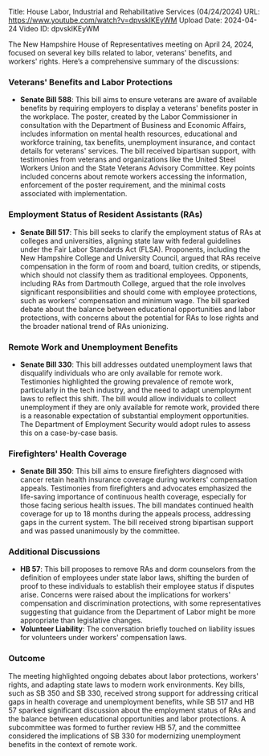 Title: House Labor, Industrial and Rehabilitative Services (04/24/2024)
URL: https://www.youtube.com/watch?v=dpvskIKEyWM
Upload Date: 2024-04-24
Video ID: dpvskIKEyWM

The New Hampshire House of Representatives meeting on April 24, 2024, focused on several key bills related to labor, veterans' benefits, and workers' rights. Here’s a comprehensive summary of the discussions:

### **Veterans' Benefits and Labor Protections**
- **Senate Bill 588**: This bill aims to ensure veterans are aware of available benefits by requiring employers to display a veterans' benefits poster in the workplace. The poster, created by the Labor Commissioner in consultation with the Department of Business and Economic Affairs, includes information on mental health resources, educational and workforce training, tax benefits, unemployment insurance, and contact details for veterans' services. The bill received bipartisan support, with testimonies from veterans and organizations like the United Steel Workers Union and the State Veterans Advisory Committee. Key points included concerns about remote workers accessing the information, enforcement of the poster requirement, and the minimal costs associated with implementation.

### **Employment Status of Resident Assistants (RAs)**
- **Senate Bill 517**: This bill seeks to clarify the employment status of RAs at colleges and universities, aligning state law with federal guidelines under the Fair Labor Standards Act (FLSA). Proponents, including the New Hampshire College and University Council, argued that RAs receive compensation in the form of room and board, tuition credits, or stipends, which should not classify them as traditional employees. Opponents, including RAs from Dartmouth College, argued that the role involves significant responsibilities and should come with employee protections, such as workers' compensation and minimum wage. The bill sparked debate about the balance between educational opportunities and labor protections, with concerns about the potential for RAs to lose rights and the broader national trend of RAs unionizing.

### **Remote Work and Unemployment Benefits**
- **Senate Bill 330**: This bill addresses outdated unemployment laws that disqualify individuals who are only available for remote work. Testimonies highlighted the growing prevalence of remote work, particularly in the tech industry, and the need to adapt unemployment laws to reflect this shift. The bill would allow individuals to collect unemployment if they are only available for remote work, provided there is a reasonable expectation of substantial employment opportunities. The Department of Employment Security would adopt rules to assess this on a case-by-case basis.

### **Firefighters' Health Coverage**
- **Senate Bill 350**: This bill aims to ensure firefighters diagnosed with cancer retain health insurance coverage during workers' compensation appeals. Testimonies from firefighters and advocates emphasized the life-saving importance of continuous health coverage, especially for those facing serious health issues. The bill mandates continued health coverage for up to 18 months during the appeals process, addressing gaps in the current system. The bill received strong bipartisan support and was passed unanimously by the committee.

### **Additional Discussions**
- **HB 57**: This bill proposes to remove RAs and dorm counselors from the definition of employees under state labor laws, shifting the burden of proof to these individuals to establish their employee status if disputes arise. Concerns were raised about the implications for workers' compensation and discrimination protections, with some representatives suggesting that guidance from the Department of Labor might be more appropriate than legislative changes.
- **Volunteer Liability**: The conversation briefly touched on liability issues for volunteers under workers' compensation laws.

### **Outcome**
The meeting highlighted ongoing debates about labor protections, workers' rights, and adapting state laws to modern work environments. Key bills, such as SB 350 and SB 330, received strong support for addressing critical gaps in health coverage and unemployment benefits, while SB 517 and HB 57 sparked significant discussion about the employment status of RAs and the balance between educational opportunities and labor protections. A subcommittee was formed to further review HB 57, and the committee considered the implications of SB 330 for modernizing unemployment benefits in the context of remote work.